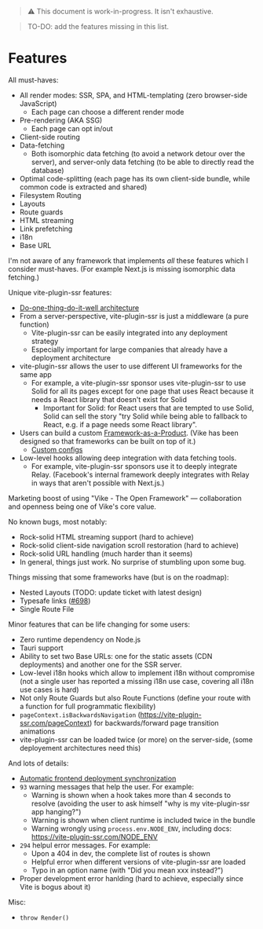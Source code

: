 > :warning: This document is work-in-progress. It isn't exhaustive.

> TO-DO: add the features missing in this list.

# Features

All must-haves:
 - All render modes: SSR, SPA, and HTML-templating (zero browser-side JavaScript)
   - Each page can choose a different render mode
 - Pre-rendering (AKA SSG)
   - Each page can opt in/out
 - Client-side routing
 - Data-fetching
   - Both isomorphic data fetching (to avoid a network detour over the server), and server-only data fetching (to be able to directly read the database)
 - Optimal code-splitting (each page has its own client-side bundle, while common code is extracted and shared)
 - Filesystem Routing
 - Layouts
 - Route guards
 - HTML streaming
 - Link prefetching
 - i18n
 - Base URL

I'm not aware of any framework that implements *all* these features which I consider must-haves. (For example Next.js is missing isomorphic data fetching.)

Unique vite-plugin-ssr features:
 - [Do-one-thing-do-it-well architecture](https://vite-plugin-ssr.com/architecture)
 - From a server-perspective, vite-plugin-ssr is just a middleware (a pure function)
   - Vite-plugin-ssr can be easily integrated into any deployment strategy
   - Especially important for large companies that already have a deployment architecture
 - vite-plugin-ssr allows the user to use different UI frameworks for the same app
   - For example, a vite-plugin-ssr sponsor uses vite-plugin-ssr to use Solid for all its pages except for one page that uses React because it needs a React library that doesn't exist for Solid
     - Important for Solid: for React users that are tempted to use Solid, Solid can sell the story "try Solid while being able to fallback to React, e.g. if a page needs some React library".
 - Users can build a custom [Framework-as-a-Product](https://vike.land/#framework-as-a-product). (Vike has been designed so that frameworks can be built on top of it.)
   - [Custom configs](https://vite-plugin-ssr.com/meta)
 - Low-level hooks allowing deep integration with data fetching tools.
   - For example, vite-plugin-ssr sponsors use it to deeply integrate Relay. (Facebook's internal framework deeply integrates with Relay in ways that aren't possible with Next.js.)

Marketing boost of using "Vike - The Open Framework" &mdash; collaboration and openness being one of Vike's core value.

No known bugs, most notably:
 - Rock-solid HTML streaming support (hard to achieve)
 - Rock-solid client-side navigation scroll restoration (hard to achieve)
 - Rock-solid URL handling (much harder than it seems)
 - In general, things just work. No surprise of stumbling upon some bug.

Things missing that some frameworks have (but is on the roadmap):
 - Nested Layouts (TODO: update ticket with latest design)
 - Typesafe links ([#698](https://github.com/brillout/vite-plugin-ssr/issues/698))
 - Single Route File

Minor features that can be life changing for some users:
- Zero runtime dependency on Node.js
- Tauri support
- Ability to set two Base URLs: one for the static assets (CDN deployments) and another one for the SSR server.
- Low-level i18n hooks which allow to implement i18n without compromise (not a single user has reported a missing i18n use case, covering all i18n use cases is hard)
- Not only Route Guards but also Route Functions (define your route with a function for full programmatic flexibility)
- `pageContext.isBackwardsNavigation` (https://vite-plugin-ssr.com/pageContext) for backwards/forward page transition animations
- vite-plugin-ssr can be loaded twice (or more) on the server-side, (some deployement architectures need this)

And lots of details:
- [Automatic frontend deployment synchronization](https://vite-plugin-ssr.com/deploy-sync)
- `93` warning messages that help the user. For example:
  - Warning is shown when a hook takes more than 4 seconds to resolve (avoiding the user to ask himself "why is my vite-plugin-ssr app hanging?")
  - Warning is shown when client runtime is included twice in the bundle
  - Warning wrongly using `process.env.NODE_ENV`, including docs: https://vite-plugin-ssr.com/NODE_ENV
- `294` helpul error messages. For example:
  - Upon a 404 in dev, the complete list of routes is shown
  - Helpful error when different versions of vite-plugin-ssr are loaded
  - Typo in an option name (with "Did you mean xxx instead?")
- Proper development error hanlding (hard to achieve, especially since Vite is bogus about it)

Misc:
- `throw Render()`
